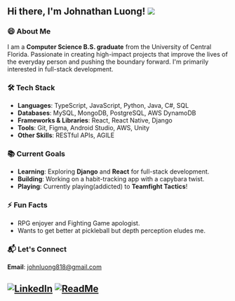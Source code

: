 ## Hi there, I'm Johnathan Luong! <img src="https://slackmojis.com/emojis/92692-wave-fast/download">

### 😄 About Me
I am a **Computer Science B.S. graduate** from the University of Central Florida. Passionate in creating high-impact projects that improve the lives of the everyday person and pushing the boundary forward. I'm primarily interested in full-stack development.


### 🛠️ Tech Stack
- **Languages**: TypeScript, JavaScript, Python, Java, C#, SQL
- **Databases**: MySQL, MongoDB, PostgreSQL, AWS DynamoDB
- **Frameworks & Libraries**: React, React Native, Django
- **Tools**: Git, Figma, Android Studio, AWS, Unity
- **Other Skills**: RESTful APIs, AGILE

### 📚 Current Goals
- **Learning**: Exploring **Django** and **React** for full-stack development.
- **Building**: Working on a habit-tracking app with a capybara twist.
- **Playing**: Currently playing(addicted) to **Teamfight Tactics**! 


### ⚡ Fun Facts
- RPG enjoyer and Fighting Game apologist.
-  Wants to get better at pickleball but depth perception eludes me.



### 📬 Let's Connect
**Email**: johnluong818@gmail.com

[<img alt="LinkedIn" src="https://img.shields.io/badge/LinkedIn-%230E76A8.svg?&style=for-the-badge&logo=LinkedIn&logoColor=white" />](https://linkedin.com/in/johnathanluong)
[![ReadMe](https://img.shields.io/badge/ReadMe-018EF5?logo=readme&logoColor=fff)](https://johnathanluong.github.io/react-portfolio/)
---

